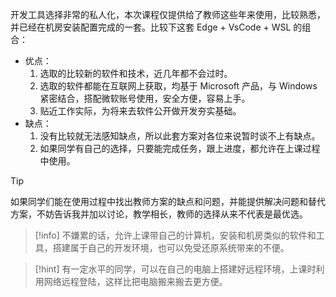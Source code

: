 开发工具选择非常的私人化，本次课程仅提供给了教师这些年来使用，比较熟悉，并已经在机房安装配置完成的一套。比较下这套 Edge + VsCode + WSL 的组合：

* 优点：
	1. 选取的比较新的软件和技术，近几年都不会过时。
	2. 选取的软件都能在互联网上获取，均基于 Microsoft 产品，与 Windows 紧密结合，搭配微软账号使用，安全方便，容易上手。
	3. 贴近工作实际，为将来去软件公开做开发夯实基础。
* 缺点：
	1. 没有比较就无法感知缺点，所以此套方案对各位来说暂时谈不上有缺点。
	2. 如果同学有自己的选择，只要能完成任务，跟上进度，都允许在上课过程中使用。

 >[!tip]
 >如果同学们能在使用过程中找出教师方案的缺点和问题，并能提供解决问题和替代方案，不妨告诉我并加以讨论，教学相长，教师的选择从来不代表是最优选。
 
 >[!info]
 >不嫌累的话，允许上课带自己的计算机，安装和机房类似的软件和工具，搭建属于自己的开发环境，也可以免受还原系统带来的不便。
 
 >[!hint]
 >有一定水平的同学，可以在自己的电脑上搭建好远程环境，上课时利用网络远程登陆，这样比把电脑搬来搬去更方便。